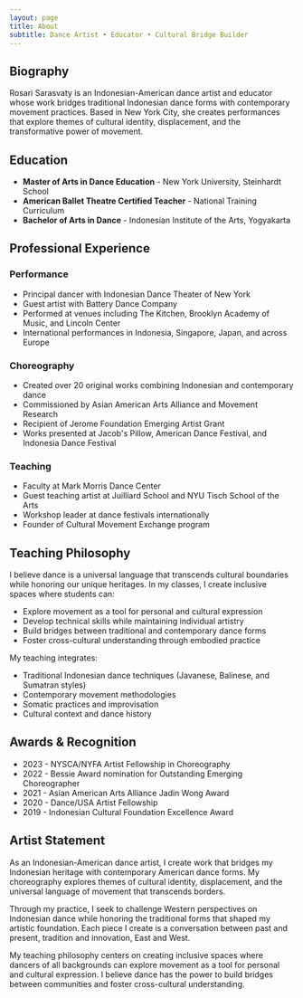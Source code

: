 ```yaml
---
layout: page
title: About
subtitle: Dance Artist • Educator • Cultural Bridge Builder
---
```


## Biography

Rosari Sarasvaty is an Indonesian-American dance artist and educator whose work bridges traditional Indonesian dance forms with contemporary movement practices. Based in New York City, she creates performances that explore themes of cultural identity, displacement, and the transformative power of movement.

## Education

- **Master of Arts in Dance Education** - New York University, Steinhardt School
- **American Ballet Theatre Certified Teacher** - National Training Curriculum
- **Bachelor of Arts in Dance** - Indonesian Institute of the Arts, Yogyakarta

## Professional Experience

### Performance
- Principal dancer with Indonesian Dance Theater of New York
- Guest artist with Battery Dance Company
- Performed at venues including The Kitchen, Brooklyn Academy of Music, and Lincoln Center
- International performances in Indonesia, Singapore, Japan, and across Europe

### Choreography
- Created over 20 original works combining Indonesian and contemporary dance
- Commissioned by Asian American Arts Alliance and Movement Research
- Recipient of Jerome Foundation Emerging Artist Grant
- Works presented at Jacob's Pillow, American Dance Festival, and Indonesia Dance Festival

### Teaching
- Faculty at Mark Morris Dance Center
- Guest teaching artist at Juilliard School and NYU Tisch School of the Arts
- Workshop leader at dance festivals internationally
- Founder of Cultural Movement Exchange program

## Teaching Philosophy

I believe dance is a universal language that transcends cultural boundaries while honoring our unique heritages. In my classes, I create inclusive spaces where students can:

- Explore movement as a tool for personal and cultural expression
- Develop technical skills while maintaining individual artistry
- Build bridges between traditional and contemporary dance forms
- Foster cross-cultural understanding through embodied practice

My teaching integrates:
- Traditional Indonesian dance techniques (Javanese, Balinese, and Sumatran styles)
- Contemporary movement methodologies
- Somatic practices and improvisation
- Cultural context and dance history

## Awards & Recognition

- 2023 - NYSCA/NYFA Artist Fellowship in Choreography
- 2022 - Bessie Award nomination for Outstanding Emerging Choreographer
- 2021 - Asian American Arts Alliance Jadin Wong Award
- 2020 - Dance/USA Artist Fellowship
- 2019 - Indonesian Cultural Foundation Excellence Award

## Artist Statement

As an Indonesian-American dance artist, I create work that bridges my Indonesian heritage with contemporary American dance forms. My choreography explores themes of cultural identity, displacement, and the universal language of movement that transcends borders.

Through my practice, I seek to challenge Western perspectives on Indonesian dance while honoring the traditional forms that shaped my artistic foundation. Each piece I create is a conversation between past and present, tradition and innovation, East and West.

My teaching philosophy centers on creating inclusive spaces where dancers of all backgrounds can explore movement as a tool for personal and cultural expression. I believe dance has the power to build bridges between communities and foster cross-cultural understanding.